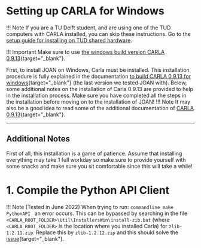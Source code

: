 # Setting up CARLA for Windows
!!! Note
    If you are a TU Delft student, and are using one of the TUD computers with CARLA installed, you can skip these instructions. 
    Go to the [setup guide for installing on TUD shared hardware](setup-on-tud-shared-hardware.md).

!!! Important
    Make sure to use [the windows build version CARLA 0.9.13](https://carla.readthedocs.io/en/0.9.13/build_windows){target="_blank"}. 
    
First, to install JOAN on Windows, Carla must be installed. This installation procedure is fully explained in the documentation [to build CARLA 0.9.13 for windows](https://carla.readthedocs.io/en/0.9.13/build_windows/){target="_blank"} (the last version we tested JOAN with).
Below, some additional notes on the installation of Carla 0.9.13 are provided to help in the installation process. 
Make sure you have completed all the steps in the installation before moving on to the installation of JOAN!
!!! Note 
    It may also be a good idea to read some of the additional documentation of [CARLA 0.9.13](https://carla.readthedocs.io/en/0.9.13/){target="_blank"}. 



---

## Additional Notes

First of all, this installation is a game of patience. Assume that installing everything may take 1 full workday so make sure to provide yourself with some snacks and make sure you sit comfortable since this will take a while!


# 1. Compile the Python API Client
!!! Note 
    (Tested in June 2022) When trying to run:
    ```commandline
    make PythonAPI
    ``` 
    an error occurs. This can be bypassed by searching in the file `<CARLA_ROOT_FOLDER>\Util\InstallersWin\install-zib.bat` (where `<CARLA_ROOT_FOLDER>` is the location where you installed Carla) for `zlib-1.2.11.zip`. Replace this by `zlib-1.2.12.zip` and this should solve the [issue](https://github.com/carla-simulator/carla/issues/5304){target="_blank"}.

